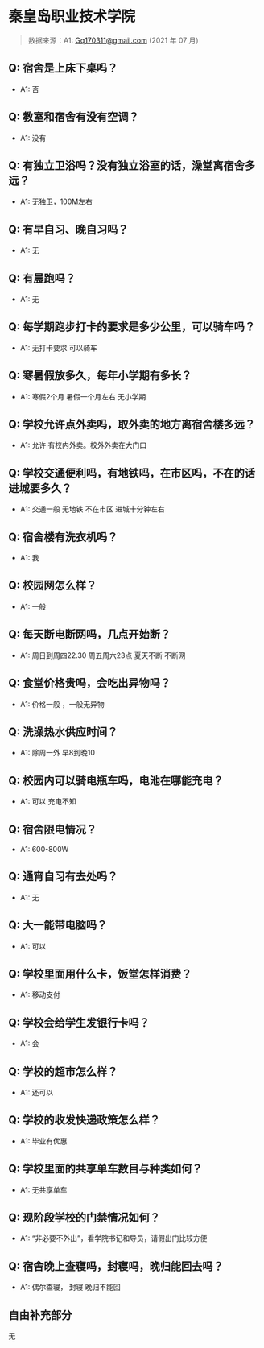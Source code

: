 # 秦皇岛职业技术学院

> 数据来源：A1: Gq170311@gmail.com (2021 年 07 月)

## Q: 宿舍是上床下桌吗？

- A1: 否

## Q: 教室和宿舍有没有空调？

- A1: 没有

## Q: 有独立卫浴吗？没有独立浴室的话，澡堂离宿舍多远？

- A1: 无独卫，100M左右

## Q: 有早自习、晚自习吗？

- A1: 无

## Q: 有晨跑吗？

- A1: 无

## Q: 每学期跑步打卡的要求是多少公里，可以骑车吗？

- A1: 无打卡要求 可以骑车

## Q: 寒暑假放多久，每年小学期有多长？

- A1: 寒假2个月 暑假一个月左右 无小学期

## Q: 学校允许点外卖吗，取外卖的地方离宿舍楼多远？

- A1: 允许 有校内外卖。校外外卖在大门口

## Q: 学校交通便利吗，有地铁吗，在市区吗，不在的话进城要多久？

- A1: 交通一般 无地铁 不在市区 进城十分钟左右

## Q: 宿舍楼有洗衣机吗？

- A1: 我

## Q: 校园网怎么样？

- A1: 一般

## Q: 每天断电断网吗，几点开始断？

- A1: 周日到周四22.30 周五周六23点 夏天不断 不断网

## Q: 食堂价格贵吗，会吃出异物吗？

- A1: 价格一般 ，一般无异物

## Q: 洗澡热水供应时间？

- A1: 除周一外 早8到晚10

## Q: 校园内可以骑电瓶车吗，电池在哪能充电？

- A1: 可以 充电不知

## Q: 宿舍限电情况？

- A1: 600-800W

## Q: 通宵自习有去处吗？

- A1: 无

## Q: 大一能带电脑吗？

- A1: 可以

## Q: 学校里面用什么卡，饭堂怎样消费？

- A1: 移动支付

## Q: 学校会给学生发银行卡吗？

- A1: 会

## Q: 学校的超市怎么样？

- A1: 还可以

## Q: 学校的收发快递政策怎么样？

- A1: 毕业有优惠

## Q: 学校里面的共享单车数目与种类如何？

- A1: 无共享单车

## Q: 现阶段学校的门禁情况如何？

- A1: “非必要不外出”，看学院书记和导员，请假出门比较方便

## Q: 宿舍晚上查寝吗，封寝吗，晚归能回去吗？

- A1: 偶尔查寝， 封寝 晚归不能回

## 自由补充部分

无
